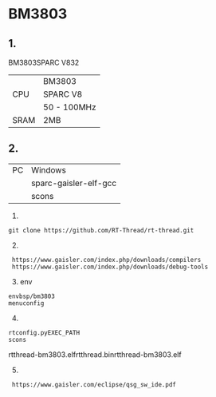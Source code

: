 # BM3803

## 1. 

BM3803SPARC V832


|  |  |
| -- | -- |
|| BM3803 |
|CPU| SPARC V8 |
|| 50 - 100MHz |
|SRAM | 2MB |

## 2. 

|  |  |
| --- | --- |
|PC|Windows|
||sparc-gaisler-elf-gcc|
||scons|
1) 
```
git clone https://github.com/RT-Thread/rt-thread.git
```
2) 
```
 https://www.gaisler.com/index.php/downloads/compilers
 https://www.gaisler.com/index.php/downloads/debug-tools
```
3) env
```
envbsp/bm3803
menuconfig
```
4) 
```
rtconfig.pyEXEC_PATH
scons
```
rtthread-bm3803.elfrtthread.binrtthread-bm3803.elf

5) 
```
 https://www.gaisler.com/eclipse/qsg_sw_ide.pdf
```
